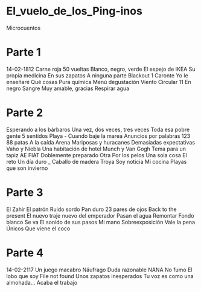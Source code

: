 # El_vuelo_de_los_Ping-inos


Microcuentos

# Parte 1

14-02-1812
Carne roja
50 vueltas
Blanco, negro, verde
El espejo de IKEA
Su propia medicina
En sus zapatos
A ninguna parte
Blackout 1
Caronte
Yo le enseñaré
Qué cosas
Pura química
Menú degustación
Viento
Circular 11
En negro
Sangre
Muy amable, gracias
Respirar agua

# Parte 2

Esperando a los bárbaros
Una vez, dos veces, tres veces
Toda esa pobre gente
5 sentidos
Playa - Cuando baje la marea
Anuncios por palabras 123
88 patas
A la caída
Arena
Mariposas y huracanes
Demasiadas expectativas
Vaho y Niebla
Una habitación de hotel
Munch y Van Gogh
Tema para un tapiz
AE
FIAT
Doblemente preparado
Otra
Por los pelos
Una sola cosa
El reto
Un día duro _ Caballo de madera Troya
Soy noticia
Mi cocina
Playas que son invierno

# Parte 3

El Zahir
El patrón
Ruido sordo
Pan duro
23 pares de ojos
Back to the present
El nuevo traje nuevo del emperador
Pasan el agua
Remontar
Fondo blanco
Se va
El sonido de sus pasos
Mi mano
Sobreexposición
Vale la pena
Únicos
Que viene el coco

# Parte 4

14-02-2117
Un juego macabro
Náufrago
Duda razonable
NANA
No fumo
El lobo que soy
File not found
Unos zapatos inesperados
Tu voz es como una almohada...
Acaba el trabajo

